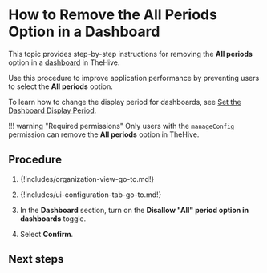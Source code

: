 # How to Remove the All Periods Option in a Dashboard

This topic provides step-by-step instructions for removing the **All periods** option in a [dashboard](../../../analyst-corner/dashboard/about-dashboards.md) in TheHive.

Use this procedure to improve application performance by preventing users to select the **All periods** option.

To learn how to change the display period for dashboards, see [Set the Dashboard Display Period](../../../analyst-corner/dashboard/set-dashboard-display-period.md).

!!! warning "Required permissions"
    Only users with the `manageConfig` permission can remove the **All periods** option in TheHive.

<h2>Procedure</h2>

1. {!includes/organization-view-go-to.md!}

2. {!includes/ui-configuration-tab-go-to.md!}

3. In the **Dashboard** section, turn on the **Disallow "All" period option in dashboards** toggle.

4. Select **Confirm**.

<h2>Next steps</h2>